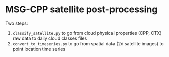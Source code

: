 # MSG-CPP satellite post-processing

Two steps:
1. `classify_satellite.py` to go from cloud physical properties (CPP, CTX) raw data to daily cloud classes files
2. `convert_to_timeseries.py` to go from spatial data (2d satellite images) to point location time series

